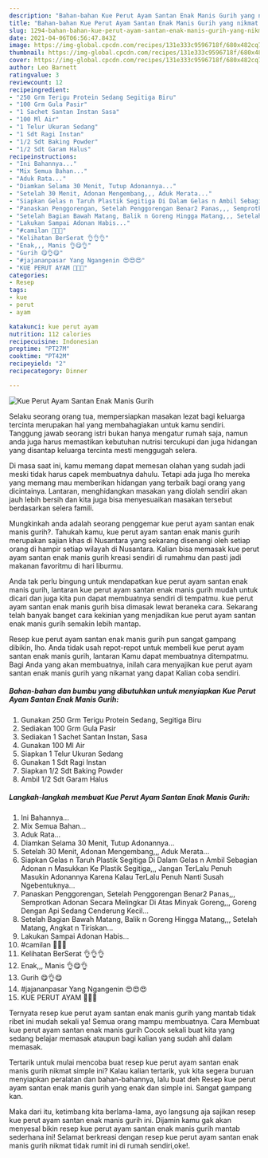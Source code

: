 ```yaml
---
description: "Bahan-bahan Kue Perut Ayam Santan Enak Manis Gurih yang nikmat Untuk Jualan"
title: "Bahan-bahan Kue Perut Ayam Santan Enak Manis Gurih yang nikmat Untuk Jualan"
slug: 1294-bahan-bahan-kue-perut-ayam-santan-enak-manis-gurih-yang-nikmat-untuk-jualan
date: 2021-04-06T06:56:47.843Z
image: https://img-global.cpcdn.com/recipes/131e333c9596718f/680x482cq70/kue-perut-ayam-santan-enak-manis-gurih-foto-resep-utama.jpg
thumbnail: https://img-global.cpcdn.com/recipes/131e333c9596718f/680x482cq70/kue-perut-ayam-santan-enak-manis-gurih-foto-resep-utama.jpg
cover: https://img-global.cpcdn.com/recipes/131e333c9596718f/680x482cq70/kue-perut-ayam-santan-enak-manis-gurih-foto-resep-utama.jpg
author: Leo Barnett
ratingvalue: 3
reviewcount: 12
recipeingredient:
- "250 Grm Terigu Protein Sedang Segitiga Biru"
- "100 Grm Gula Pasir"
- "1 Sachet Santan Instan Sasa"
- "100 Ml Air"
- "1 Telur Ukuran Sedang"
- "1 Sdt Ragi Instan"
- "1/2 Sdt Baking Powder"
- "1/2 Sdt Garam Halus"
recipeinstructions:
- "Ini Bahannya..."
- "Mix Semua Bahan..."
- "Aduk Rata..."
- "Diamkan Selama 30 Menit, Tutup Adonannya..."
- "Setelah 30 Menit, Adonan Mengembang,,, Aduk Merata..."
- "Siapkan Gelas n Taruh Plastik Segitiga Di Dalam Gelas n Ambil Sebagian Adonan n Masukkan Ke Plastik Segitiga,,, Jangan TerLalu Penuh Masukin Adonannya Karena Kalau TerLalu Penuh Nanti Susah Ngebentuknya..."
- "Panaskan Penggorengan, Setelah Penggorengan Benar2 Panas,,, Semprotkan Adonan Secara Melingkar Di Atas Minyak Goreng,,, Goreng Dengan Api Sedang Cenderung Kecil..."
- "Setelah Bagian Bawah Matang, Balik n Goreng Hingga Matang,,, Setelah Matang, Angkat n Tiriskan..."
- "Lakukan Sampai Adonan Habis..."
- "#camilan 🐔🐔🐔"
- "Kelihatan BerSerat 👌👌👌"
- "Enak,,, Manis 👌😋👌"
- "Gurih 😋👌😋"
- "#jajananpasar Yang Ngangenin 😍😍😍"
- "KUE PERUT AYAM 💛💛💛"
categories:
- Resep
tags:
- kue
- perut
- ayam

katakunci: kue perut ayam 
nutrition: 112 calories
recipecuisine: Indonesian
preptime: "PT27M"
cooktime: "PT42M"
recipeyield: "2"
recipecategory: Dinner

---
```



![Kue Perut Ayam Santan Enak Manis Gurih](https://img-global.cpcdn.com/recipes/131e333c9596718f/680x482cq70/kue-perut-ayam-santan-enak-manis-gurih-foto-resep-utama.jpg)

Selaku seorang orang tua, mempersiapkan masakan lezat bagi keluarga tercinta merupakan hal yang membahagiakan untuk kamu sendiri. Tanggung jawab seorang istri bukan hanya mengatur rumah saja, namun anda juga harus memastikan kebutuhan nutrisi tercukupi dan juga hidangan yang disantap keluarga tercinta mesti menggugah selera.

Di masa  saat ini, kamu memang dapat memesan olahan yang sudah jadi meski tidak harus capek membuatnya dahulu. Tetapi ada juga lho mereka yang memang mau memberikan hidangan yang terbaik bagi orang yang dicintainya. Lantaran, menghidangkan masakan yang diolah sendiri akan jauh lebih bersih dan kita juga bisa menyesuaikan masakan tersebut berdasarkan selera famili. 



Mungkinkah anda adalah seorang penggemar kue perut ayam santan enak manis gurih?. Tahukah kamu, kue perut ayam santan enak manis gurih merupakan sajian khas di Nusantara yang sekarang disenangi oleh setiap orang di hampir setiap wilayah di Nusantara. Kalian bisa memasak kue perut ayam santan enak manis gurih kreasi sendiri di rumahmu dan pasti jadi makanan favoritmu di hari liburmu.

Anda tak perlu bingung untuk mendapatkan kue perut ayam santan enak manis gurih, lantaran kue perut ayam santan enak manis gurih mudah untuk dicari dan juga kita pun dapat membuatnya sendiri di tempatmu. kue perut ayam santan enak manis gurih bisa dimasak lewat beraneka cara. Sekarang telah banyak banget cara kekinian yang menjadikan kue perut ayam santan enak manis gurih semakin lebih mantap.

Resep kue perut ayam santan enak manis gurih pun sangat gampang dibikin, lho. Anda tidak usah repot-repot untuk membeli kue perut ayam santan enak manis gurih, lantaran Kamu dapat membuatnya ditempatmu. Bagi Anda yang akan membuatnya, inilah cara menyajikan kue perut ayam santan enak manis gurih yang nikamat yang dapat Kalian coba sendiri.

<!--inarticleads1-->

##### Bahan-bahan dan bumbu yang dibutuhkan untuk menyiapkan Kue Perut Ayam Santan Enak Manis Gurih:

1. Gunakan 250 Grm Terigu Protein Sedang, Segitiga Biru
1. Sediakan 100 Grm Gula Pasir
1. Sediakan 1 Sachet Santan Instan, Sasa
1. Gunakan 100 Ml Air
1. Siapkan 1 Telur Ukuran Sedang
1. Gunakan 1 Sdt Ragi Instan
1. Siapkan 1/2 Sdt Baking Powder
1. Ambil 1/2 Sdt Garam Halus




<!--inarticleads2-->

##### Langkah-langkah membuat Kue Perut Ayam Santan Enak Manis Gurih:

1. Ini Bahannya...
1. Mix Semua Bahan...
1. Aduk Rata...
1. Diamkan Selama 30 Menit, Tutup Adonannya...
1. Setelah 30 Menit, Adonan Mengembang,,, Aduk Merata...
1. Siapkan Gelas n Taruh Plastik Segitiga Di Dalam Gelas n Ambil Sebagian Adonan n Masukkan Ke Plastik Segitiga,,, Jangan TerLalu Penuh Masukin Adonannya Karena Kalau TerLalu Penuh Nanti Susah Ngebentuknya...
1. Panaskan Penggorengan, Setelah Penggorengan Benar2 Panas,,, Semprotkan Adonan Secara Melingkar Di Atas Minyak Goreng,,, Goreng Dengan Api Sedang Cenderung Kecil...
1. Setelah Bagian Bawah Matang, Balik n Goreng Hingga Matang,,, Setelah Matang, Angkat n Tiriskan...
1. Lakukan Sampai Adonan Habis...
1. #camilan 🐔🐔🐔
1. Kelihatan BerSerat 👌👌👌
1. Enak,,, Manis 👌😋👌
1. Gurih 😋👌😋
1. #jajananpasar Yang Ngangenin 😍😍😍
1. KUE PERUT AYAM 💛💛💛




Ternyata resep kue perut ayam santan enak manis gurih yang mantab tidak ribet ini mudah sekali ya! Semua orang mampu membuatnya. Cara Membuat kue perut ayam santan enak manis gurih Cocok sekali buat kita yang sedang belajar memasak ataupun bagi kalian yang sudah ahli dalam memasak.

Tertarik untuk mulai mencoba buat resep kue perut ayam santan enak manis gurih nikmat simple ini? Kalau kalian tertarik, yuk kita segera buruan menyiapkan peralatan dan bahan-bahannya, lalu buat deh Resep kue perut ayam santan enak manis gurih yang enak dan simple ini. Sangat gampang kan. 

Maka dari itu, ketimbang kita berlama-lama, ayo langsung aja sajikan resep kue perut ayam santan enak manis gurih ini. Dijamin kamu gak akan menyesal bikin resep kue perut ayam santan enak manis gurih mantab sederhana ini! Selamat berkreasi dengan resep kue perut ayam santan enak manis gurih nikmat tidak rumit ini di rumah sendiri,oke!.

